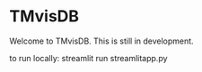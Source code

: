 # TMvisDB

Welcome to TMvisDB. This is still in development.


to run locally:
streamlit run streamlitapp.py
